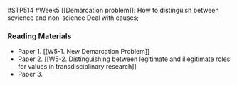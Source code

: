 #STP514 #Week5
[[Demarcation problem]]: How to distinguish between scvience and non-science
Deal with causes;

### Reading Materials
* Paper 1. [[W5-1. New Demarcation Problem]]
* Paper 2. [[W5-2. Distinguishing between legitimate and illegitimate roles for values in transdisciplinary research]]
* Paper 3. 